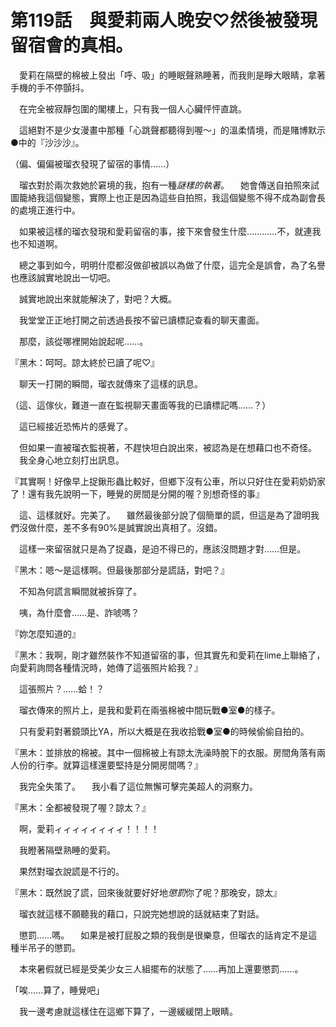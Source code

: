 # 第119話　與愛莉兩人晚安♡然後被發現留宿會的真相。

　愛莉在隔壁的棉被上發出「呼、吸」的睡眠聲熟睡著，而我則是睜大眼睛，拿著手機的手不停顫抖。

　在完全被寂靜包圍的閣樓上，只有我一個人心臟怦怦直跳。

　這絕對不是少女漫畫中那種「心跳聲都聽得到喔～」的溫柔情境，而是賭博默示●中的『沙沙沙』。

（偏、偏偏被瑠衣發現了留宿的事情……）

　瑠衣對於兩次救她於窘境的我，抱有一種*謎樣的執著*。
　她會傳送自拍照來試圖籠絡我這個變態，實際上也正是因為這些自拍照，我這個變態不得不成為副會長的處境正進行中。

　如果被這樣的瑠衣發現和愛莉留宿的事，接下來會發生什麼…………不，就連我也不知道啊。

　總之事到如今，明明什麼都沒做卻被誤以為做了什麼，這完全是誤會，為了名譽也應該誠實地說出一切吧。

　誠實地說出來就能解決了，對吧？大概。

　我堂堂正正地打開之前透過長按不留已讀標記查看的聊天畫面。

　那麼，該從哪裡開始說起呢……。

『黑木：呵呵。諒太終於已讀了呢♡』

　聊天一打開的瞬間，瑠衣就傳來了這樣的訊息。

（這、這傢伙，難道一直在監視聊天畫面等我的已讀標記嗎……？）

　這已經接近恐怖片的感覺了。

　但如果一直被瑠衣監視著，不趕快坦白說出來，被認為是在想藉口也不奇怪。
　我全身心地立刻打出訊息。

『其實啊！好像早上捉鍬形蟲比較好，但鄉下沒有公車，所以只好住在愛莉奶奶家了！還有我先說明一下，睡覺的房間是分開的喔？別想奇怪的事』

　這、這樣就好。完美了。
　雖然最後部分說了個簡單的謊，但這是為了證明我們沒做什麼，差不多有90%是誠實說出真相了。沒錯。

　這樣一來留宿就只是為了捉蟲，是迫不得已的，應該沒問題才對……但是。

『黑木：嗯～是這樣啊。但最後那部分是謊話，對吧？』

　不知為何謊言瞬間就被拆穿了。

　咦，為什麼會……是、詐唬嗎？

『妳怎麼知道的』

『黑木：我啊，剛才雖然裝作不知道留宿的事，但其實先和愛莉在lime上聯絡了，向愛莉詢問各種情況時，她傳了這張照片給我？』

　這張照片？……蛤！？

　瑠衣傳來的照片上，是我和愛莉在兩張棉被中間玩戰●室●的樣子。

　只有愛莉對著鏡頭比YA，所以大概是在我收拾戰●室●的時候偷偷自拍的。

『黑木：並排放的棉被。其中一個棉被上有諒太洗澡時脫下的衣服。房間角落有兩人份的行李。就算這樣還要堅持是分開房間嗎？』

　我完全失策了。
　我小看了這位無懈可擊完美超人的洞察力。

『黑木：全都被發現了喔？諒太？』

　啊，愛莉ィィィィィィィィ！！！！

　我瞪著隔壁熟睡的愛莉。

　果然對瑠衣說謊是不行的。

『黑木：既然說了謊，回來後就要好好地*懲罰*你了呢？那晚安，諒太』

　瑠衣就這樣不願聽我的藉口，只說完她想說的話就結束了對話。

　懲罰……嗎。
　如果是被打屁股之類的我倒是很樂意，但瑠衣的話肯定不是這種半吊子的懲罰。

　本來暑假就已經是受美少女三人組擺布的狀態了……再加上還要懲罰……。

「唉……算了，睡覺吧」

　我一邊考慮就這樣住在這鄉下算了，一邊緩緩閉上眼睛。
